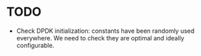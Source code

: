 TODO
====

- Check DPDK initialization: constants have been randomly used everywhere. We
  need to check they are optimal and ideally configurable.
